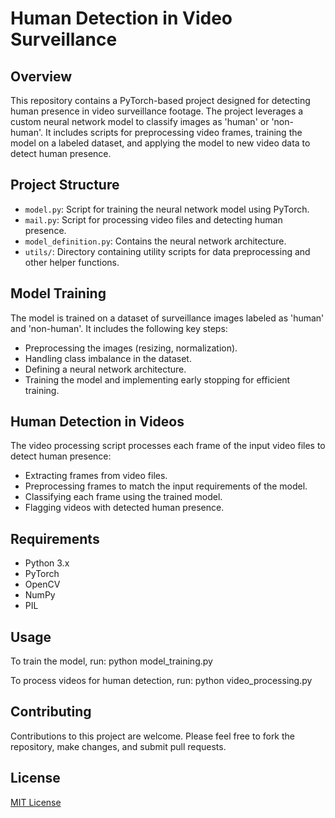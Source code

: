 # Human Detection in Video Surveillance

## Overview
This repository contains a PyTorch-based project designed for detecting human presence in video surveillance footage. The project leverages a custom neural network model to classify images as 'human' or 'non-human'. It includes scripts for preprocessing video frames, training the model on a labeled dataset, and applying the model to new video data to detect human presence.

## Project Structure
- `model.py`: Script for training the neural network model using PyTorch.
- `mail.py`: Script for processing video files and detecting human presence.
- `model_definition.py`: Contains the neural network architecture.
- `utils/`: Directory containing utility scripts for data preprocessing and other helper functions.


## Model Training
The model is trained on a dataset of surveillance images labeled as 'human' and 'non-human'. It includes the following key steps:
- Preprocessing the images (resizing, normalization).
- Handling class imbalance in the dataset.
- Defining a neural network architecture.
- Training the model and implementing early stopping for efficient training.

## Human Detection in Videos
The video processing script processes each frame of the input video files to detect human presence:
- Extracting frames from video files.
- Preprocessing frames to match the input requirements of the model.
- Classifying each frame using the trained model.
- Flagging videos with detected human presence.

## Requirements
- Python 3.x
- PyTorch
- OpenCV
- NumPy
- PIL

## Usage
To train the model, run:
python model_training.py

To process videos for human detection, run:
python video_processing.py


## Contributing
Contributions to this project are welcome. Please feel free to fork the repository, make changes, and submit pull requests.

## License
[MIT License](LICENSE)
